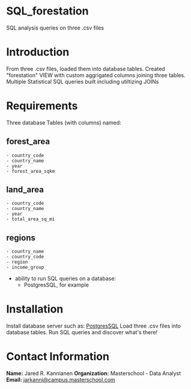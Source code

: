 # SQL_forestation
SQL analysis queries on three .csv files

# Introduction
From three .csv files, loaded them into database tables.
Created "forestation" VIEW with custom aggrigated columns joining three tables.
Multiple Statistical SQL queries built including utiltizing JOINs


# Requirements
Three database Tables (with columns) named:
## forest_area
    - country_code
    - country_name
    - year
    - forest_area_sqkm
## land_area
    - country_code
    - country_name
    - year
    - total_area_sq_mi
## regions
    - country_name
    - country_code
    - region
    - income_group

- ability to run SQL queries on a database:
  - PostgresSQL, for example


# Installation
Install database server such as: <a href="https://www.postgresql.org/download/">PostgresSQL</a>
Load three .csv files into database tables.
Run SQL queries and discover what's there!


# Contact Information
**Name:** Jared R. Kannianen
**Organization:** Masterschool - Data Analyst
**Email:** jarkanni@campus.masterschool.com
